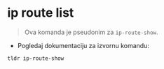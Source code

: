 # ip route list

> Ova komanda je pseudonim za `ip-route-show`.

- Pogledaj dokumentaciju za izvornu komandu:

`tldr ip-route-show`
